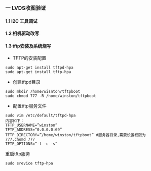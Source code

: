 ### 一 LVDS收图验证

#### 1.1 I2C 工具调试

#### 1.2 相机驱动改写

#### 1.3 tftp安装及系统烧写

- TFTP的安装配置

```
sudo apt-get install tftpd-hpa
sudo apt-get install tftp-hpa
```

- 创建tftpd目录

```
sudo mkdir /home/wisnton/tftpboot
sudo chmod 777 -R /home/winston/tftpboot
```

- 配置tftp服务文件

```
sudo vim /etc/default/tftpd-hpa
内容如下：
TFTP_USERNAME=”winston”
TFTP_ADDRESS=”0.0.0.0:69”
TFTP_DIRECTORY=”/home/winston/tftpboot” #服务器目录,需要设置权限为777,chomd 777
TFTP_OPTIONS=”-l -c -s”
```

重启tftp服务

```
sudo srevice tftp-hpa 
```

